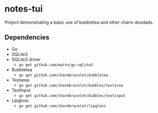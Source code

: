 # notes-tui
Project demonstrating a basic use of bubbletea and other charm doodads.

## Dependencies
* Go
* SQLite3
* SQLite3 driver
  * `go get github.com/mattn/go-sqlite3`
* Bubbletea
  * `go get github.com/charmbracelet/bubbletea`
* Textarea
  * `go get github.com/charmbracelet/bubbles/textarea`
* TextInput
  * `go get github.com/charmbracelet/bubbles/textinput`
* Lipgloss
  * `go get github.com/charmbracelet/lipgloss`

